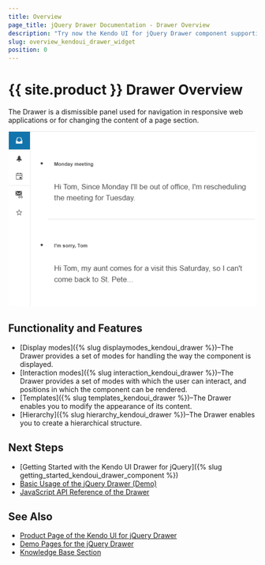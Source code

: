 ```yaml
---
title: Overview
page_title: jQuery Drawer Documentation - Drawer Overview
description: "Try now the Kendo UI for jQuery Drawer component supporting options for initializing single or multiple buttons and referencing existing Button instances."
slug: overview_kendoui_drawer_widget
position: 0
---
```


# {{ site.product }} Drawer Overview

The Drawer is a dismissible panel used for navigation in responsive web applications or for changing the content of a page section.

![Kendo UI for jQuery Drawer Overview](images/drawer-overview.png)

## Functionality and Features

* [Display modes]({% slug displaymodes_kendoui_drawer %})–The Drawer provides a set of modes for handling the way the component is displayed.
* [Interaction modes]({% slug interaction_kendoui_drawer %})–The Drawer provides a set of modes with which the user can interact, and positions in which the component can be rendered.
* [Templates]({% slug templates_kendoui_drawer %})–The Drawer enables you to modify the appearance of its content.
* [Hierarchy]({% slug hierarchy_kendoui_drawer %})–The Drawer enables you to create a hierarchical structure.

## Next Steps

* [Getting Started with the Kendo UI Drawer for jQuery]({% slug getting_started_kendoui_drawer_component %})
* [Basic Usage of the jQuery Drawer (Demo)](https://demos.telerik.com/kendo-ui/drawer/index)
* [JavaScript API Reference of the Drawer](/api/javascript/ui/drawer)

## See Also

* [Product Page of the Kendo UI for jQuery Drawer](https://www.telerik.com/kendo-jquery-ui/drawer)
* [Demo Pages for the jQuery Drawer](https://demos.telerik.com/kendo-ui/drawer/index)
* [Knowledge Base Section](/knowledge-base)
